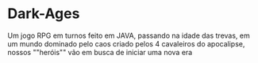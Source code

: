 # Dark-Ages
Um jogo RPG em turnos feito em JAVA, passando na idade das trevas, em um mundo dominado pelo caos criado pelos 4 cavaleiros do apocalipse, nossos ""heróis"" vão em busca de iniciar uma nova era
